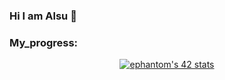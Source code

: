 ### Hi I am Alsu 👋

### My_progress:

<p align="center">
<a href="https://github.com/JaeSeoKim/badge42">
    <img src="https://badge42.vercel.app/api/v2/cl2a5hl0u003009msrrys0p0v/stats?cursusId=21&coalitionId=98" alt="ephantom's 42 stats" /></a>
</p>



<!--
**alsi9/alsi9** is a ✨ _special_ ✨ repository because its `README.md` (this file) appears on your GitHub profile.

Here are some ideas to get you started:

- 🔭 I’m currently working on ...
- 🌱 I’m currently learning ...
- 👯 I’m looking to collaborate on ...
- 🤔 I’m looking for help with ...
- 💬 Ask me about ...
- 📫 How to reach me: ...
- 😄 Pronouns: ...
- ⚡ Fun fact: ...
-->
